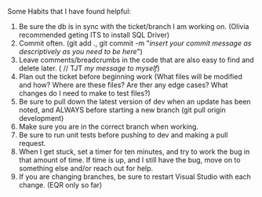 Some Habits that I have found helpful:
1. Be sure the db is in sync with the ticket/branch I am working on. (Olivia recommended geting ITS to install SQL Driver)
2. Commit often. (git add ., git commit -m "*insert your commit message as descriptively as you need to be here*")
3. Leave comments/breadcrumbs in the code that are also easy to find and delete later. ( // TJT *my message to myself*)
4. Plan out the ticket before beginning work (What files will be modified and how? Where are these files? Are ther any edge cases? What changes do I need to make to test files?)
5. Be sure to pull down the latest version of dev when an update has been noted, and ALWAYS before starting a new branch (git pull origin development)
6. Make sure you are in the correct branch when working.
7. Be sure to run unit tests before pushing to dev and making a pull request.
8. When I get stuck, set a timer for ten minutes, and try to work the bug in that amount of time. If time is up, and I still have the bug, move on to something else and/or reach out for help.
9. If you are changing branches, be sure to restart Visual Studio with each change. (EQR only so far)